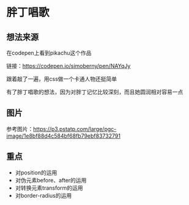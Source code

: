 # 胖丁唱歌

## 想法来源
在codepen上看到pikachu这个作品

链接：https://codepen.io/simoberny/pen/NAYqJy

跟着敲了一遍，用css做一个卡通人物还挺简单

有了胖丁唱歌的想法，因为对胖丁记忆比较深刻，而且她圆润相对容易一点

## 图片

参考图片：https://p3.pstatp.com/large/pgc-image/1e8bf88d4c584bf68fb79ebf83732791

## 重点
- 对position的运用
- 对伪元素before、after的运用
- 对转换元素transform的运用
- 对border-radius的运用
